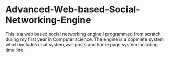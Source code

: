# Advanced-Web-based-Social-Networking-Engine

This is a web based social networking engine I programmed from scratch during my first year in Computer science. The engine is a copmlete system which includes chat system,wall posts and home page system including time line.  

